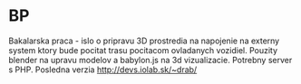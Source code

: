 # BP
Bakalarska praca - islo o pripravu 3D prostredia na napojenie na externy system ktory bude pocitat trasu pocitacom ovladanych vozidiel. Pouzity blender na upravu modelov a babylon.js na 3d vizualizacie. Potrebny server s PHP. Posledna verzia http://devs.iolab.sk/~drab/
